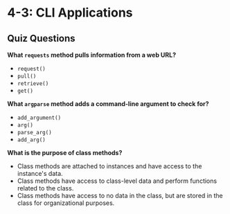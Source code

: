 # 4-3: CLI Applications

## Quiz Questions

**What `requests` method pulls information from a web URL?**

* `request()`
* `pull()`
* `retrieve()`
* `get()`

**What `argparse` method adds a command-line argument to check for?**

* `add_argument()`
* `arg()`
* `parse_arg()`
* `add_arg()`

**What is the purpose of class methods?**

* Class methods are attached to instances and have access to the instance's data.
* Class methods have access to class-level data and perform functions related to the class.
* Class methods have access to no data in the class, but are stored in the class for organizational purposes.
